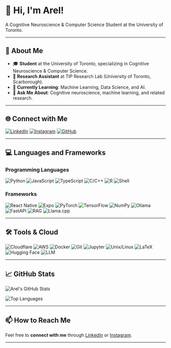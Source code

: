 # 👋 Hi, I'm Arel!

A Cognitive Neuroscience & Computer Science Student at the University of Toronto.

---

## 🔬 About Me

- 🎓 **Student** at the University of Toronto, specializing in Cognitive Neuroscience & Computer Science.
- 🤖 **Research Assistant** at TIP Research Lab (University of Toronto, Scarborough).
- 🌱 **Currently Learning**: Machine Learning, Data Science, and AI.
- 💬 **Ask Me About**: Cognitive neuroscience, machine learning, and related research.

---

## 🌐 Connect with Me

[![LinkedIn](https://img.shields.io/badge/LinkedIn-blue?logo=linkedin&logoColor=white)](https://www.linkedin.com/in/arelbahaencin/)
[![Instagram](https://img.shields.io/badge/Instagram-E4405F?logo=instagram&logoColor=white)](https://www.instagram.com/arelbahaencin/)
[![GitHub](https://img.shields.io/badge/GitHub-181717?logo=github&logoColor=white)](https://github.com/your-username)

---

## 💻 Languages and Frameworks

### Programming Languages

![Python](https://img.shields.io/badge/Python-3776AB?logo=python&logoColor=white)
![JavaScript](https://img.shields.io/badge/JavaScript-F7DF1E?logo=javascript&logoColor=black)
![TypeScript](https://img.shields.io/badge/TypeScript-3178C6?logo=typescript&logoColor=white)
![C/C++](https://img.shields.io/badge/C%2FC++-00599C?logo=c%2B%2B&logoColor=white)
![R](https://img.shields.io/badge/R-276DC3?logo=r&logoColor=white)
![Shell](https://img.shields.io/badge/Shell-89E051?logo=gnu-bash&logoColor=white)

### Frameworks

![React Native](https://img.shields.io/badge/React_Native-20232A?logo=react&logoColor=61DAFB)
![Expo](https://img.shields.io/badge/Expo-000000?logo=expo&logoColor=white)
![PyTorch](https://img.shields.io/badge/PyTorch-EE4C2C?logo=pytorch&logoColor=white)
![TensorFlow](https://img.shields.io/badge/TensorFlow-FF6F00?logo=tensorflow&logoColor=white)
![NumPy](https://img.shields.io/badge/NumPy-013243?logo=numpy&logoColor=white)
![Ollama](https://img.shields.io/badge/Ollama-4C4C4C?logo=ollama&logoColor=white)
![FastAPI](https://img.shields.io/badge/FastAPI-009688?logo=fastapi&logoColor=white)
![RAG](https://img.shields.io/badge/RAG-007DFF?logo=knowledgebase&logoColor=white)
![Llama.cpp](https://img.shields.io/badge/Llama.cpp-000000?logo=llama&logoColor=white)

---

## 🛠️ Tools & Cloud

![Cloudflare](https://img.shields.io/badge/Cloudflare-F38020?logo=cloudflare&logoColor=white)
![AWS](https://img.shields.io/badge/AWS-232F3E?logo=amazon-aws&logoColor=white)
![Docker](https://img.shields.io/badge/Docker-2496ED?logo=docker&logoColor=white)
![Git](https://img.shields.io/badge/Git-F05032?logo=git&logoColor=white)
![Jupyter](https://img.shields.io/badge/Jupyter-F37626?logo=jupyter&logoColor=white)
![Unix/Linux](https://img.shields.io/badge/Unix%2FLinux-FCC624?logo=linux&logoColor=black)
![LaTeX](https://img.shields.io/badge/LaTeX-008080?logo=latex&logoColor=white)
![Hugging Face](https://img.shields.io/badge/Hugging_Face-F9A03C?logo=huggingface&logoColor=white)
![LLM](https://img.shields.io/badge/LLM-FF5733?logo=openai&logoColor=white)

---

## 📈 GitHub Stats

![Arel's GitHub Stats](https://github-readme-stats.vercel.app/api?username=your-username&show_icons=true&theme=radical)

![Top Languages](https://github-readme-stats.vercel.app/api/top-langs/?username=your-username&layout=compact&theme=radical)

---

## 📫 How to Reach Me

Feel free to **connect with me** through [LinkedIn](https://www.linkedin.com/in/arelbahaencin/) or [Instagram](https://www.instagram.com/arelbahaencin/).

---
